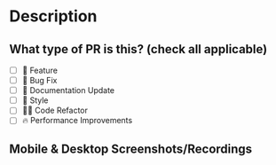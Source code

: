 # Description

<!--
Please do not leave this blank
This PR [adds/removes/fixes/replaces] the [feature/bug/etc].
-->

## What type of PR is this? (check all applicable)

- [ ] 🍕 Feature
- [ ] 🐛 Bug Fix
- [ ] 📝 Documentation Update
- [ ] 🎨 Style
- [ ] 🧑‍💻 Code Refactor
- [ ] 🔥 Performance Improvements

## Mobile & Desktop Screenshots/Recordings
